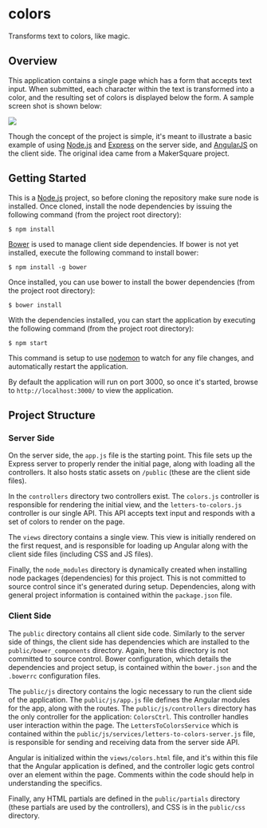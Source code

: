 # colors #

Transforms text to colors, like magic.

## Overview ##

This application contains a single page which has a form that accepts text input.
When submitted, each character within the text is transformed into a color, and
the resulting set of colors is displayed below the form. A sample screen shot
is shown below:

<img src="https://cloud.githubusercontent.com/assets/1596740/3622216/7994a23e-0e2c-11e4-8d30-b06dc86dfa99.png">

Though the concept of the project is simple, it's meant to illustrate a basic
example of using [Node.js](http://nodejs.org/) and [Express](http://expressjs.com/)
on the server side, and [AngularJS](https://angularjs.org/) on the client side.
The original idea came from a MakerSquare project.

## Getting Started ##

This is a [Node.js](http://nodejs.org/) project, so before cloning the repository
make sure node is installed. Once cloned, install the node dependencies by
issuing the following command (from the project root directory):

`$ npm install`

[Bower](http://bower.io/) is used to manage client side dependencies. If bower
is not yet installed, execute the following command to install bower:

`$ npm install -g bower`

Once installed, you can use bower to install the bower dependencies (from the
project root directory):

`$ bower install`

With the dependencies installed, you can start the application by executing
the following command (from the project root directory):

`$ npm start`

This command is setup to use [nodemon](http://nodemon.io/) to watch for any
file changes, and automatically restart the application.

By default the application will run on port 3000, so once it's started, browse
to `http://localhost:3000/` to view the application.

## Project Structure ##

### Server Side ###

On the server side, the `app.js` file is the starting point. This file sets up
the Express server to properly render the initial page, along with loading
all the controllers. It also hosts static assets on `/public` (these are the
client side files).

In the `controllers` directory two controllers exist. The `colors.js` controller
is responsible for rendering the initial view, and the `letters-to-colors.js`
controller is our single API. This API accepts text input and responds with a set
of colors to render on the page.

The `views` directory contains a single view. This view is initially
rendered on the first request, and is responsible for loading up Angular along
with the client side files (including CSS and JS files).

Finally, the `node_modules` directory is dynamically created when installing
node packages (dependencies) for this project. This is not committed to source
control since it's generated during setup. Dependencies, along with general
project information is contained within the `package.json` file.

### Client Side ###

The `public` directory contains all client side code. Similarly to the server
side of things, the client side has dependencies which are installed to
the `public/bower_components` directory. Again, here this directory is not
committed to source control. Bower configuration, which details the dependencies
and project setup, is contained within the `bower.json` and the `.bowerrc`
configuration files.

The `public/js` directory contains the logic necessary to run the client
side of the application. The `public/js/app.js` file defines the Angular modules
for the app, along with the routes. The `public/js/controllers` directory
has the only controller for the application: `ColorsCtrl`. This controller
handles user interaction within the page. The `LettersToColorsService` which
is contained within the `public/js/services/letters-to-colors-server.js` file,
is responsible for sending and receiving data from the server side API.

Angular is initialized within the `views/colors.html` file, and it's within
this file that the Angular application is defined, and the controller logic
gets control over an element within the page. Comments within the code should
help in understanding the specifics.

Finally, any HTML partials are defined in the `public/partials` directory
(these partials are used by the controllers), and CSS is in the `public/css`
directory.
